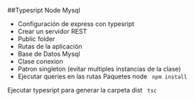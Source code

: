 ##Typesript Node Mysql

- Configuración de express con typesript
- Crear un servidor REST
- Public folder
- Rutas de la aplicación
- Base de Datos Mysql
- Clase conexion
- Patron singleton (evitar multiples instancias de la clase)
- Ejecutar queries en las rutas
Paquetes node
``` npm install```

Ejecutar typesript para generar la carpeta dist
``` tsc```

